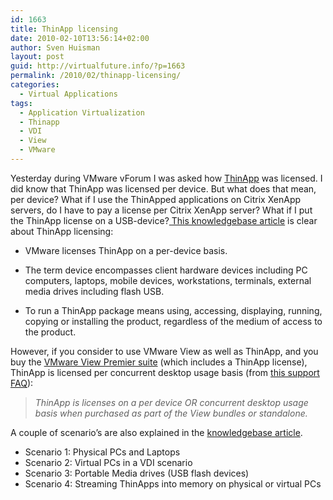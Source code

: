 ```yaml
---
id: 1663
title: ThinApp licensing
date: 2010-02-10T13:56:14+02:00
author: Sven Huisman
layout: post
guid: http://virtualfuture.info/?p=1663
permalink: /2010/02/thinapp-licensing/
categories:
  - Virtual Applications
tags:
  - Application Virtualization
  - Thinapp
  - VDI
  - View
  - VMware
---
```

Yesterday during VMware vForum I was asked how <a title="ThinApp" href="http://www.vmware.com/products/thinapp/" target="_blank">ThinApp</a> was licensed. I did know that ThinApp was licensed per device. But what does that mean, per device? What if I use the ThinApped applications on Citrix XenApp servers, do I have to pay a license per Citrix XenApp server? What if I put the ThinApp license on a USB-device?<a title="ThinApp licensing" href="http://kb.vmware.com/selfservice/microsites/search.do?language=en_US&cmd=displayKC&externalId=1006248" target="_blank"> This knowledgebase article</a> is clear about ThinApp licensing:

  * VMware licenses ThinApp on a per-device basis.<!--more-->

  * The term device encompasses client hardware devices including PC computers, laptops, mobile devices, workstations, terminals, external media drives including flash USB.
  * To run a ThinApp package means using, accessing, displaying, running, copying or installing the product, regardless of the medium of access to the product.

However, if you consider to use VMware View as well as ThinApp, and you buy the <a title="VMware View" href="http://www.vmware.com/products/view/" target="_blank">VMware View Premier suite</a> (which includes a ThinApp license), ThinApp is licensed per concurrent desktop usage basis (from <a title="View support FAQ" href="http://www.vmware.com/files/pdf/view_pricing_support_faq.pdf" target="_blank">this support FAQ</a>):

> _ThinApp is licenses on a per device OR concurrent desktop usage basis when purchased as part of the View bundles or standalone._

A couple of scenario&#8217;s are also explained in the <a title="ThinApp licensing" href="http://kb.vmware.com/selfservice/microsites/search.do?language=en_US&cmd=displayKC&externalId=1006248" target="_blank">knowledgebase article</a>.

  * Scenario 1: Physical PCs and Laptops
  * Scenario 2: Virtual PCs in a VDI scenario
  * Scenario 3: Portable Media drives (USB flash devices)
  * Scenario 4: Streaming ThinApps into memory on physical or virtual PCs